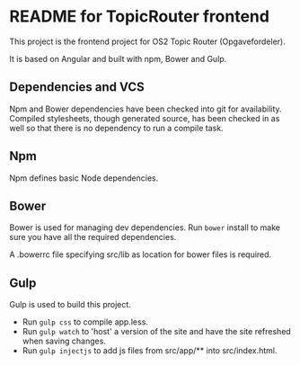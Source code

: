 README for TopicRouter frontend
===
This project is the frontend project for OS2 Topic Router (Opgavefordeler). 

It is based on Angular and built with npm, Bower and Gulp.


Dependencies and VCS
---
Npm and Bower dependencies have been checked into git for availability. Compiled stylesheets, though generated source, 
has been checked in as well so that there is no dependency to run a compile task. 

Npm
---
Npm defines basic Node dependencies.
 
Bower
---
Bower is used for managing dev dependencies. Run `bower` install to make sure you have all the required dependencies. 

A .bowerrc file specifying src/lib as location for bower files is required.

Gulp
---
Gulp is used to build this project.

- Run `gulp css` to compile app.less.
- Run `gulp watch` to 'host' a version of the site and have the site refreshed when saving changes.
- Run `gulp injectjs` to add js files from src/app/\*\* into src/index.html.